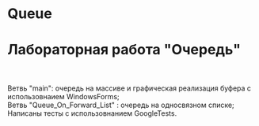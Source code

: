 # Queue
# Лабораторная работа "Очередь"<br /><br />
 Ветвь "main": очередь на массиве и графическая реализация буфера с использовнаием WindowsForms;<br />
 Ветвь "Queue_On_Forward_List" : очередь на односвязном списке;<br />
 Написаны тесты с использовнанием GoogleTests.
